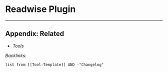 # Readwise Plugin

---

## Appendix: Related

* *Tools*

*Backlinks:*

````dataview
list from [[Tool-Template]] AND -"Changelog"
````
